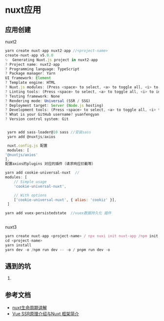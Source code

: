# nuxt应用

## 应用创建
nuxt2
```javascript
yarn create nuxt-app nuxt2-app //<project-name>
create-nuxt-app v5.0.0
✨  Generating Nuxt.js project in nuxt2-app
? Project name: nuxt2-app
? Programming language: TypeScript
? Package manager: Yarn
UI framework: Element
? Template engine: HTML
? Nuxt.js modules: (Press <space> to select, <a> to toggle all, <i> to invert selection)
? Linting tools: (Press <space> to select, <a> to toggle all, <i> to invert selection)
? Testing framework: None
? Rendering mode: Universal (SSR / SSG)
? Deployment target: Server (Node.js hosting)
? Development tools: (Press <space> to select, <a> to toggle all, <i> to invert selection)
? What is your GitHub username? yuanfengyan
? Version control system: Git


 yarn add sass-loader@10 sass //安装sass 
 yarn add @nuxtjs/axios

 nuxt.config.js 配置
 modules: [
'@nuxtjs/axios'
],
配置axios的plugins 对应的插件（请求响应拦截等）

yarn add cookie-universal-nuxt  //
modules: [
    // Simple usage
    'cookie-universal-nuxt',

    // With options
    ['cookie-universal-nuxt', { alias: 'cookiz' }],
 ]

yarn add vuex-persistedstate  //vuex数据持久化 插件
 
```

nuxt3
```javascript
yarn create nuxt-app <project-name> / npx nuxi init nuxt-app /npm init nuxt-app <project-name>
cd <project-name>
yarn install
yarn dev -o /npm run dev -- -o / pnpm run dev -o
```

##  遇到的坑

1. 

## 参考文档

+ [nuxt生命周期讲解](http://t.zoukankan.com/XF-eng-p-14611496.html)
+ [Vue SSR原理介绍与Nuxt 框架简介](https://juejin.cn/post/6885304582180700174#heading-5)
